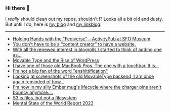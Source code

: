 ### Hi there 👋

I _really_ should clean out my repos, shouldn't I? Looks all a bit old and dusty. But until I do, here is [my blog](https://lostfocus.de/) and [my linkblog](https://dominikschwind.com/links):

--- 

<!-- POST-LIST:START -->
- [Holding Hands with the &quot;Fediverse&quot; – ActivityPub at SFO Museum](https://millsfield.sfomuseum.org/blog/2024/03/12/activitypub/)
- [You don&#39;t have to be a “content creator” to have a website.](https://ohhelloana.blog/just-get-a-website/)
- [With all the renewed interest in blogrolls I started to think of adding one as…](https://lostfocus.de/2024/03/14/232667/)
- [Movable Type and the Rise of WordPress](https://rubenerd.com/movable-type-and-the-rise-of-wordpress/)
- [I have one of those old MacBook Pros. The one with a touchbar. It is…](https://lostfocus.de/2024/03/13/232664/)
- [I&#39;m not a big fan of the word &quot;enshittification&quot;](https://lostfocus.de/2024/03/13/232662/)
- [Looking at screenshots of the old MovableType backend, I am once again reminded of how…](https://lostfocus.de/2024/03/12/232656/)
- [I&#39;m now in my silly Ember mug&#39;s lifecycle where the charger pins aren&#39;t bouncy anymore.…](https://lostfocus.de/2024/03/11/232648/)
- [S3 is files, but not a filesystem](https://calpaterson.com/s3.html)
- [Mental State of the World Report 2023](https://mentalstateoftheworld.report/)
<!-- POST-LIST:END -->

<!--
**lostfocus/lostfocus** is a ✨ _special_ ✨ repository because its `README.md` (this file) appears on your GitHub profile.

Here are some ideas to get you started:

- 🔭 I’m currently working on ...
- 🌱 I’m currently learning ...
- 👯 I’m looking to collaborate on ...
- 🤔 I’m looking for help with ...
- 💬 Ask me about ...
- 📫 How to reach me: ...
- 😄 Pronouns: ...
- ⚡ Fun fact: ...
-->
